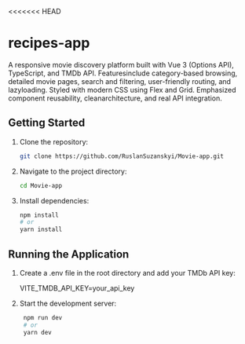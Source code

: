 <<<<<<< HEAD
# recipes-app

A responsive movie discovery platform built with Vue 3 (Options API), TypeScript, and TMDb API. Featuresinclude category-based browsing, detailed movie pages, search and filtering, user-friendly routing, and lazyloading. Styled with modern CSS using Flex and Grid. Emphasized component reusability, cleanarchitecture, and real API integration.

## Getting Started

1. Clone the repository:
     ```bash
   git clone https://github.com/RuslanSuzanskyi/Movie-app.git

2. Navigate to the project directory:
      ```bash
   cd Movie-app

3. Install dependencies:
     ```bash
    npm install
    # or
    yarn install

## Running the Application

1. Create a .env file in the root directory and add your TMDb API key:
  
     VITE_TMDB_API_KEY=your_api_key

2. Start the development server:
   ```bash
    npm run dev
    # or
    yarn dev


